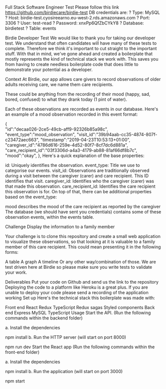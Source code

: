 Full Stack Software Engineer Test
Please follow this link https://github.com/birdiecare/birdie-test
DB credentials are:
? Type: MySQL
? Host: birdie-test.cyosireearno.eu-west-2.rds.amazonaws.com
? Port: 3306
? User: test-read
? Password: xnxPp6QfZbCYkY8
? Database: birdietest
? Table: events


Birdie Developer Test
We would like to thank you for taking our developer test. We understand that often candidates will have many of these tests to complete. Therefore we think it's important to cut straight to the important stuff. With that in mind, we've gone ahead and created a boilerplate that mostly represents the kind of technical stack we work with. This saves you from having to create needless boilerplate code that does little to demonstrate your potential as a developer.

Context
At Birdie, our app allows care givers to record observations of older adults receiving care, we name them care recipients.

These could be anything from the recording of their mood (happy, sad, bored, confused) to what they drank today (1 pint of water).

Each of these observations are recorded as events in our database. Here's an example of a mood observation recorded in this event format:

{  
   "id":"decaa026-2ce5-49cb-aff9-92326b85a98c",
   "event_type":"mood_observation",
   "visit_id":"39b94aab-cc35-4874-807f-c23472aec663",
   "timestamp":"2019-04-23T10:53:13+01:00",
   "caregiver_id":"4786d616-259e-4d52-80f7-8cf7dc6d881a",
   "care_recipient_id":"03f3306d-a4a3-4179-ab88-81af66df8b7c",
   "mood":"okay",
},
Here's a quick explanation of the base properties:

id: Uniquely identifies the observation.
event_type: Title we use to categorise our events.
visit_id: Observations are traditionally observed during a visit between the caregiver (carer) and care recipient. This ID identifies that visit.
caregiver_id: Identifies who the caregiver (carer) was that made this observation.
care_recipient_id: Identifies the care recipient this observation is for.
On top of that, there can be additional properties based on the event_type:

mood describes the mood of the care recipient as reported by the caregiver
The database (we should have sent you credentials) contains some of these observation events, within the events table.

Challenge
Display the information to a family member

Your challenge is to clone this repository and create a small web application to visualize these observations, so that looking at it is valuable to a family member of this care recipient.
This could mean presenting it in the following forms:

A table
A graph
A timeline
Or any other way/combination of those. We are test driven here at Birdie so please make sure you write tests to validate your work.

Deliverables
Put your code on Github and send us the link to the repository
Deploying the code to a platform like Heroku is a great plus.
If you are unable to deploy your code please send a recording of the application working
Set up
Here's the technical stack this boilerplate was made with:

Front end
React
Redux
TypeScript
Redux sagas
Styled components
Back end
Express
MySQL
TypeScript
Usage
Start the API. (Run the following commands within the backend folder)

a. Install the dependencies

npm install
b. Run the HTTP server (will start on port 8000)

npm run dev
Start the React app (Run the following commands within the front-end folder)

a. Install the dependencies

npm install
b. Run the application (will start on port 3000)

npm start
